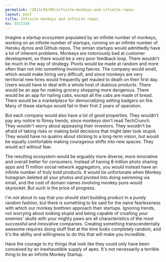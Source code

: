 ```yaml
---
permalink: /2013/04/09/infinite-monkeys-and-infinite-repos
layout: post
title: Infinite monkeys and infinite repos
hn: 5517334
---
```

Imagine a startup ecosystem populated by an infinite number of monkeys, working on an infinite number of startups, running on an infinite number of Heroku dynos and Github repos. The simian startups would admittedly have a lot of inherent problems. Monkeys are notoriously bad at customer development, so there would be a very poor feedback loop. There wouldn't be much in the way of strategy. Pivots would be made at random and more often than not into something involving faeces. The company would smell, which would make hiring very difficult, and since monkeys are very territorial new hires would frequently get mauled to death on their first day. Users would have to deal with a whole host of dubious products. There would be an app for making grocery shopping more dangerous. There would be an app for hailing cabs, except all the cabs are made of bread. There would be a marketplace for democratizing setting badgers on fire. Many of these startups would fail in their first 2 years of operation.

But each company would also have a lot of good properties. They wouldn't pay any notice to flimsy trends, since monkeys don't read TechCrunch. They wouldn't worry about appeasing their investors. They wouldn't be afraid of taking risks or making bold decisions that might later look stupid. They would have no qualms about sticking to a long-term vision, but would be equally comfortable making courageous shifts into new spaces. They would act without fear.

The resulting ecosystem would be arguably more diverse, more innovative and overall better for consumers. Instead of having 8 million photo sharing apps and 11 million social network aggregators, you would instead have an infinite number of truly bold products. It would be unfortunate when Monkey Instagram deleted all your photos and pivoted into doing swimming via email, and the cost of domain names involving monkey puns would skyrocket. But such is the price of progress.

I'm not about to say that you should start building product in a purely random fashion, but there is something to be said for the naive fearlessness with which our monkey brethren approach their startups. Ignoring trends, not worrying about looking stupid and being capable of crushing your enemies' skulls with your mighty paws are all characteristics of the most successful and innovative companies. Creating something transcendentally awesome requires doing stuff that at the time looks completely random, and it's the ability and willingness to do this that will make you incredible.

Have the courage to try things that look like they could only have been conceived by an inexhaustible supply of apes. It's not necessarily a terrible thing to be an Infinite Monkey Startup.